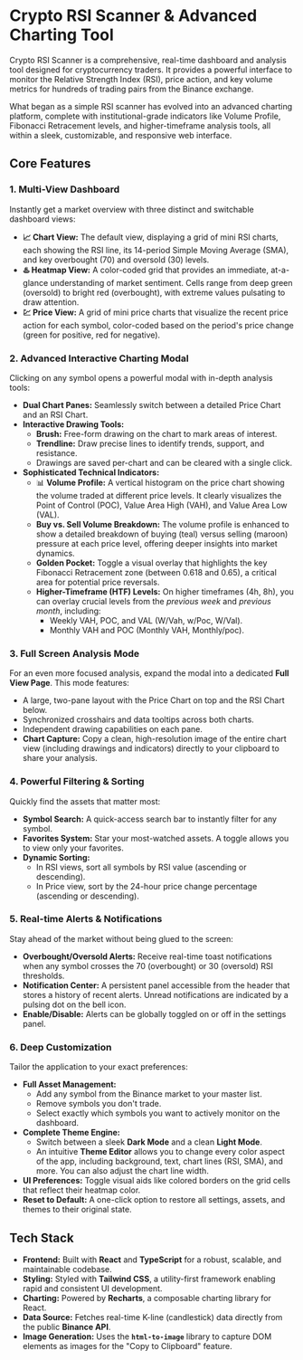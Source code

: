 # Crypto RSI Scanner & Advanced Charting Tool

Crypto RSI Scanner is a comprehensive, real-time dashboard and analysis tool designed for cryptocurrency traders. It provides a powerful interface to monitor the Relative Strength Index (RSI), price action, and key volume metrics for hundreds of trading pairs from the Binance exchange.

What began as a simple RSI scanner has evolved into an advanced charting platform, complete with institutional-grade indicators like Volume Profile, Fibonacci Retracement levels, and higher-timeframe analysis tools, all within a sleek, customizable, and responsive web interface.

## Core Features

### 1. Multi-View Dashboard

Instantly get a market overview with three distinct and switchable dashboard views:

-   **📈 Chart View:** The default view, displaying a grid of mini RSI charts, each showing the RSI line, its 14-period Simple Moving Average (SMA), and key overbought (70) and oversold (30) levels.
-   **♨️ Heatmap View:** A color-coded grid that provides an immediate, at-a-glance understanding of market sentiment. Cells range from deep green (oversold) to bright red (overbought), with extreme values pulsating to draw attention.
-   **💹 Price View:** A grid of mini price charts that visualize the recent price action for each symbol, color-coded based on the period's price change (green for positive, red for negative).

### 2. Advanced Interactive Charting Modal

Clicking on any symbol opens a powerful modal with in-depth analysis tools:

-   **Dual Chart Panes:** Seamlessly switch between a detailed Price Chart and an RSI Chart.
-   **Interactive Drawing Tools:**
    -   **Brush:** Free-form drawing on the chart to mark areas of interest.
    -   **Trendline:** Draw precise lines to identify trends, support, and resistance.
    -   Drawings are saved per-chart and can be cleared with a single click.
-   **Sophisticated Technical Indicators:**
    -   📊 **Volume Profile:** A vertical histogram on the price chart showing the volume traded at different price levels. It clearly visualizes the Point of Control (POC), Value Area High (VAH), and Value Area Low (VAL).
    -   **Buy vs. Sell Volume Breakdown:** The volume profile is enhanced to show a detailed breakdown of buying (teal) versus selling (maroon) pressure at each price level, offering deeper insights into market dynamics.
    -   **Golden Pocket:** Toggle a visual overlay that highlights the key Fibonacci Retracement zone (between 0.618 and 0.65), a critical area for potential price reversals.
    -   **Higher-Timeframe (HTF) Levels:** On higher timeframes (4h, 8h), you can overlay crucial levels from the *previous week* and *previous month*, including:
        -   Weekly VAH, POC, and VAL (W/Vah, w/Poc, W/Val).
        -   Monthly VAH and POC (Monthly VAH, Monthly/poc).

### 3. Full Screen Analysis Mode

For an even more focused analysis, expand the modal into a dedicated **Full View Page**. This mode features:
-   A large, two-pane layout with the Price Chart on top and the RSI Chart below.
-   Synchronized crosshairs and data tooltips across both charts.
-   Independent drawing capabilities on each pane.
-   **Chart Capture:** Copy a clean, high-resolution image of the entire chart view (including drawings and indicators) directly to your clipboard to share your analysis.

### 4. Powerful Filtering & Sorting

Quickly find the assets that matter most:

-   **Symbol Search:** A quick-access search bar to instantly filter for any symbol.
-   **Favorites System:** Star your most-watched assets. A toggle allows you to view only your favorites.
-   **Dynamic Sorting:**
    -   In RSI views, sort all symbols by RSI value (ascending or descending).
    -   In Price view, sort by the 24-hour price change percentage (ascending or descending).

### 5. Real-time Alerts & Notifications

Stay ahead of the market without being glued to the screen:

-   **Overbought/Oversold Alerts:** Receive real-time toast notifications when any symbol crosses the 70 (overbought) or 30 (oversold) RSI thresholds.
-   **Notification Center:** A persistent panel accessible from the header that stores a history of recent alerts. Unread notifications are indicated by a pulsing dot on the bell icon.
-   **Enable/Disable:** Alerts can be globally toggled on or off in the settings panel.

### 6. Deep Customization

Tailor the application to your exact preferences:

-   **Full Asset Management:**
    -   Add any symbol from the Binance market to your master list.
    -   Remove symbols you don't trade.
    -   Select exactly which symbols you want to actively monitor on the dashboard.
-   **Complete Theme Engine:**
    -   Switch between a sleek **Dark Mode** and a clean **Light Mode**.
    -   An intuitive **Theme Editor** allows you to change every color aspect of the app, including background, text, chart lines (RSI, SMA), and more. You can also adjust the chart line width.
-   **UI Preferences:** Toggle visual aids like colored borders on the grid cells that reflect their heatmap color.
-   **Reset to Default:** A one-click option to restore all settings, assets, and themes to their original state.

## Tech Stack

-   **Frontend:** Built with **React** and **TypeScript** for a robust, scalable, and maintainable codebase.
-   **Styling:** Styled with **Tailwind CSS**, a utility-first framework enabling rapid and consistent UI development.
-   **Charting:** Powered by **Recharts**, a composable charting library for React.
-   **Data Source:** Fetches real-time K-line (candlestick) data directly from the public **Binance API**.
-   **Image Generation:** Uses the **`html-to-image`** library to capture DOM elements as images for the "Copy to Clipboard" feature.
